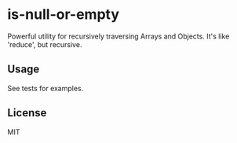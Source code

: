 # is-null-or-empty

Powerful utility for recursively traversing Arrays and Objects. It's like 'reduce', but recursive. 

## Usage

See tests for examples.

## License

MIT